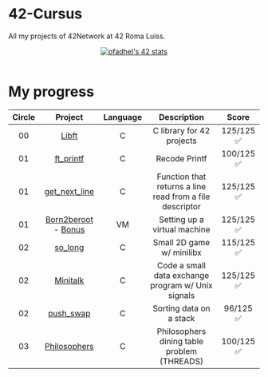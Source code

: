 # 42-Cursus
All my projects of 42Network at 42 Roma Luiss. 

<div align="center">
	<table>
		<tr>
			<a href="https://github.com/JaeSeoKim/badge42"><img src="https://badge42.vercel.app/api/v2/cld8v7vvc00060fl440nilura/stats?cursusId=21&coalitionId=124" alt="ofadhel's 42 stats" /></a>
               </tr>
	</table>
</div>

# My progress
|Circle | Project | Language | Description | Score | 
|:-----:|:-------:|:--------:|:-----------:|:-----:|
|00| [Libft](https://github.com/OsemaFadhel/Libft) | C | C library for 42 projects | 125/125 ✅ |
|01| [ft_printf](https://github.com/OsemaFadhel/ft_printf) | C | Recode Printf | 100/125 ✅ |
|01| [get_next_line](https://github.com/OsemaFadhel/Get_next_line) | C | Function that returns a line read from a file descriptor | 125/125 ✅ | 
|01| [Born2beroot](https://github.com/gemartin99/Born2beroot-Tutorial/blob/main/README_EN.md) - [Bonus](https://github.com/mcombeau/Born2beroot/blob/main/guide/bonus_debian.md)| VM | Setting up a virtual machine | 125/125 ✅ |
|02| [so_long](https://github.com/OsemaFadhel/so_long) | C | Small 2D game w/ minilibx | 115/125 ✅ |
|02| [Minitalk](https://github.com/OsemaFadhel/minitalk) | C | Code a small data exchange program w/ Unix signals | 125/125 ✅ | 
|02| [push_swap](https://github.com/OsemaFadhel/pushswap) | C | Sorting data on a stack | 96/125 ✅ |
|03| [Philosophers](https://github.com/OsemaFadhel/philosophers) | C | Philosophers dining table problem (THREADS) | 100/125 ✅ |
